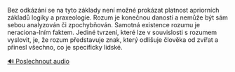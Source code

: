 
Bez odkázání se na tyto základy není možné prokázat platnost apriorních základů logiky a praxeologie. Rozum je konečnou daností a nemůže být sám sebou analyzován či zpochybňován. Samotná existence rozumu je neraciona-lním faktem. Jediné tvrzení, které lze v souvislosti s rozumem vyslovit, je, že rozum představuje znak, který odlišuje člověka od zvířat a přinesl všechno, co je specificky lidské.

[🔊 Poslechnout audio](/data/7-paragraphs/audio/chapter_26/para_009-Bez-odkzn-se-na-tyto-zklady-nen-mon-prokza.mp3)
